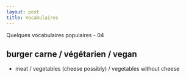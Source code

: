 ```yaml
---
layout: post
title: Vocabulaires
---
```


Quelques vocabulaires populaires - 04

## burger carne / végétarien / vegan

- meat / vegetables (cheese possibly) / vegetables without cheese